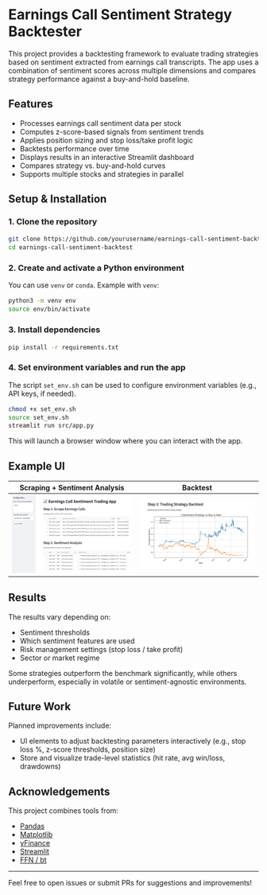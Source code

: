 # Earnings Call Sentiment Strategy Backtester

This project provides a backtesting framework to evaluate trading strategies based on sentiment extracted from earnings call transcripts. The app uses a combination of sentiment scores across multiple dimensions and compares strategy performance against a buy-and-hold baseline.

## Features

- Processes earnings call sentiment data per stock
- Computes z-score-based signals from sentiment trends
- Applies position sizing and stop loss/take profit logic
- Backtests performance over time
- Displays results in an interactive Streamlit dashboard
- Compares strategy vs. buy-and-hold curves
- Supports multiple stocks and strategies in parallel

## Setup & Installation

### 1. Clone the repository

```bash
git clone https://github.com/yourusername/earnings-call-sentiment-backtest.git
cd earnings-call-sentiment-backtest
```

### 2. Create and activate a Python environment

You can use `venv` or `conda`. Example with `venv`:

```bash
python3 -m venv env
source env/bin/activate
```

### 3. Install dependencies

```bash
pip install -r requirements.txt
```

### 4. Set environment variables and run the app

The script `set_env.sh` can be used to configure environment variables (e.g., API keys, if needed).

```bash
chmod +x set_env.sh
source set_env.sh
streamlit run src/app.py
```

This will launch a browser window where you can interact with the app.

## Example UI

| Scraping + Sentiment Analysis | Backtest |
|-------------------------|----------------------------|
| ![Strategy Chart](images/demo1.png) | ![Ticker Comparison](images/demo2.png)

## Results
The results vary depending on:
- Sentiment thresholds
- Which sentiment features are used
- Risk management settings (stop loss / take profit)
- Sector or market regime

Some strategies outperform the benchmark significantly, while others underperform, especially in volatile or sentiment-agnostic environments.

## Future Work

Planned improvements include:

- UI elements to adjust backtesting parameters interactively (e.g., stop loss %, z-score thresholds, position size)
- Store and visualize trade-level statistics (hit rate, avg win/loss, drawdowns)

## Acknowledgements

This project combines tools from:

- [Pandas](https://pandas.pydata.org/)
- [Matplotlib](https://matplotlib.org/)
- [yFinance](https://pypi.org/project/yfinance/)
- [Streamlit](https://streamlit.io/)
- [FFN / bt](https://pmorissette.github.io/bt/)

---

Feel free to open issues or submit PRs for suggestions and improvements!

```

